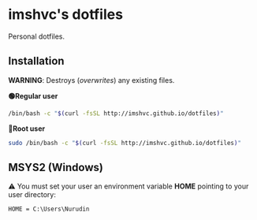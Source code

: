 # **imshvc's dotfiles**

Personal dotfiles.

## Installation

**WARNING**: Destroys (_overwrites_) any existing files.

**🟢Regular user**

```bash
/bin/bash -c "$(curl -fsSL http://imshvc.github.io/dotfiles)"
```

**🔴Root user**

```bash
sudo /bin/bash -c "$(curl -fsSL http://imshvc.github.io/dotfiles)"
```

## MSYS2 (Windows)

⚠️ You must set your user an environment variable **HOME** pointing to your user directory:

```text
HOME = C:\Users\Nurudin
```
